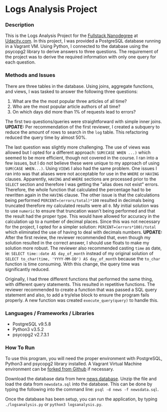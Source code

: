 # Logs Analysis Project

### Description
This is the Logs Analysis Project for the [Fullstack Nanodegree](https://www.udacity.com/course/full-stack-web-developer-nanodegree--nd004) at [Udacity.com](https://www.udacity.com "Udacity.com"). In this project, I was provided a PostgreSQL database running in a Vagrant VM. Using Python, I connected to the database using the psycopg2 library to derive answers to three questions. The requirement of the project was to derive the required information with only one query for each question.

### Methods and Issues
There are three tables in the database. Using joins, aggregate functions, and views, I was tasked to answer the following three questions:

1. What are the the most popular three articles of all time?
2. Who are the most popular article authors of all time?
3. On which days did more than 1% of requests lead to errors?

The first two questions/queries were straightforward with simple inner joins. 
**UPDATE:** Per recommendation of the first reviewer, I created a subquery to reduce the amount of rows to search in the `log` table. This refactoring reduced the query time by almost 50%. 

The last question was slightly more challenging. The use of views was allowed but I opted for a different approach: `SUM(CASE WHEN ...)` which seemed to be more efficient, though not covered in the course. I ran into a few issues, but I do not believe these were unique to my approach of using `SUM(CASE WHEN...)`. Using `VIEWS` I also had the same problem. One issues I ran into was that aliases were not acceptable for use in the `WHERE` or `HAVING` clauses. Apparently, `HAVING` and `WHERE` sections are processed prior to the `SELECT` section and therefore I was getting the "alias does not exist" errors. Therefore, the whole function that calculated the percentage had to be rewritten again in the `HAVING` clause. The other issue is that the calculations being performed `PERCENT=(errors/total)*100` resulted in decimals being truncated therefore my calculated results were all `0`. My initial solution was to use `numeric` to ensure that truncation wasn't being performed and that the result had the proper type. This would have allowed for accuracy in the calculation up to a number of decimal places. Since this was not necessary for the project, I opted for a simpler solution: `PERCENT=(errors*100)/total` which eliminated the use of having to deal with decimals numbers. **UPDATE:** After the first review, the reviewer recommended that, even though my solution resulted in the correct answer, I should use floats to make my solution more robust. The reviewer also recommended casting `time` as date, ie: `SELECT time::date AS day_of_month` instead of my original solution of `SELECT to_char(time, 'YYYY-MM-DD') AS day_of_month` because the `to_char` function is time consuming. With this change, the query time was significantly reduced. 

Originally, I had three different functions that performed the same thing, with different query statements. This resulted in repetitive functions. The reviewer recommended to create a function that was passed a SQL query statement and also, to add a try/else block to ensure the program fails properly. A new function was created `execute_query(query)` to handle this. 

### Languages / Frameworks / Libraries 
* PostgreSQL v9.5.8
* Python3 v3.5.2
* psycopg2 v2.7.3.1

### How To Run

To use this program, you will need the proper environment with PostgreSQL, Python3 and psycopg2 library installed. A Vagrant Virtual Machine environment can be [forked from Github](https://github.com/udacity/fullstack-nanodegree-vm) if necessary.

Download the database data from here [news database](https://d17h27t6h515a5.cloudfront.net/topher/2016/August/57b5f748_newsdata/newsdata.zip). Unzip the file and load the data from `newsdata.sql` into the database. This can be done by typing the following into the command line: `psql -d news -f newsdata.sql`. 

Once the database has been setup, you can run the application, by typing `./logsanalysis.py` or `python3 logsanalysis.py`.

